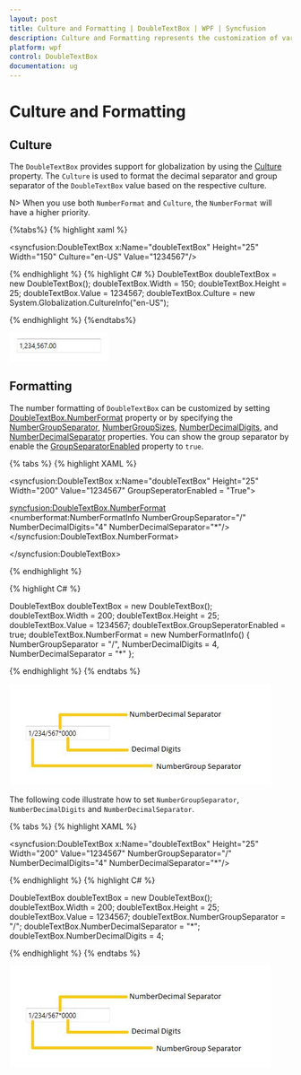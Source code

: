 ```yaml
---
layout: post
title: Culture and Formatting | DoubleTextBox | WPF | Syncfusion
description: Culture and Formatting represents the customization of various Cultures and NumberFormats of the DoubleTextBox
platform: wpf
control: DoubleTextBox
documentation: ug
---
```


# Culture and Formatting

## Culture

The `DoubleTextBox` provides support for globalization by using the [Culture](https://help.syncfusion.com/cr/cref_files/wpf/Syncfusion.Shared.Wpf~Syncfusion.Windows.Shared.EditorBase~Culture.html) property. The `Culture` is used to format the decimal separator and group separator of the `DoubleTextBox` value based on the respective culture.

N> When you use both `NumberFormat` and  `Culture`, the `NumberFormat` will have a higher priority.

{%tabs%}
{% highlight xaml %} 

<syncfusion:DoubleTextBox x:Name="doubleTextBox" Height="25" Width="150" Culture="en-US" Value="1234567"/>

{% endhighlight %}
{% highlight C# %} 
DoubleTextBox doubleTextBox = new DoubleTextBox();
doubleTextBox.Width = 150;
doubleTextBox.Height = 25;
doubleTextBox.Value = 1234567;
doubleTextBox.Culture = new System.Globalization.CultureInfo("en-US");

{% endhighlight %}
{%endtabs%}

![Double text box culture](Culture-and-Number-Formats-images/Culture-and-Number-Formats-img1.jpeg)

## Formatting

The number formatting of `DoubleTextBox` can be customized by setting [DoubleTextBox.NumberFormat](https://help.syncfusion.com/cr/cref_files/wpf/Syncfusion.Shared.Wpf~Syncfusion.Windows.Shared.editorbase~NumberFormat.html) property or by specifying the [NumberGroupSeparator](https://help.syncfusion.com/cr/wpf/Syncfusion.Shared.Wpf~Syncfusion.Windows.Shared.DoubleTextBox~NumberGroupSeparator.html), [NumberGroupSizes](https://help.syncfusion.com/cr/wpf/Syncfusion.Shared.Wpf~Syncfusion.Windows.Shared.DoubleTextBox~NumberGroupSizes.html), [NumberDecimalDigits](https://help.syncfusion.com/cr/wpf/Syncfusion.Shared.Wpf~Syncfusion.Windows.Shared.DoubleTextBox~NumberDecimalDigits.html), and [NumberDecimalSeparator](https://help.syncfusion.com/cr/wpf/Syncfusion.Shared.Wpf~Syncfusion.Windows.Shared.DoubleTextBox~NumberDecimalSeparator.html) properties. You can show the group separator by enable the [GroupSeparatorEnabled](https://help.syncfusion.com/cr/wpf/Syncfusion.Shared.Wpf~Syncfusion.Windows.Shared.DoubleTextBox~GroupSeperatorEnabled.html) property to `true`.


{% tabs %}
{% highlight XAML %}

<syncfusion:DoubleTextBox x:Name="doubleTextBox" Height="25"
                          Width="200" Value="1234567"
                          GroupSeperatorEnabled = "True">

<syncfusion:DoubleTextBox.NumberFormat>
<numberformat:NumberFormatInfo NumberGroupSeparator="/"
              NumberDecimalDigits="4" NumberDecimalSeparator="*"/>
</syncfusion:DoubleTextBox.NumberFormat>

</syncfusion:DoubleTextBox>

{% endhighlight %}

{% highlight C# %}

DoubleTextBox doubleTextBox = new DoubleTextBox();
doubleTextBox.Width = 200;
doubleTextBox.Height = 25;
doubleTextBox.Value = 1234567;
doubleTextBox.GroupSeperatorEnabled = true;
doubleTextBox.NumberFormat = new NumberFormatInfo()
{
    NumberGroupSeparator = "/",
    NumberDecimalDigits = 4,
    NumberDecimalSeparator = "*"
};

{% endhighlight %}
{% endtabs %}

![Number format](Culture-and-Number-Formats-images/Culture-and-Number-Formats-img2.jpeg)


The following code illustrate how to set `NumberGroupSeparator`, `NumberDecimalDigits` and `NumberDecimalSeparator`.

{% tabs %}
{% highlight XAML %}

<syncfusion:DoubleTextBox x:Name="doubleTextBox" Height="25"
                          Width="200" Value="1234567"
                          NumberGroupSeparator="/" NumberDecimalDigits="4"
                          NumberDecimalSeparator="*"/>


{% endhighlight %}
{% highlight C# %}

DoubleTextBox doubleTextBox = new DoubleTextBox();
doubleTextBox.Width = 200;
doubleTextBox.Height = 25;
doubleTextBox.Value = 1234567;
doubleTextBox.NumberGroupSeparator = "/";
doubleTextBox.NumberDecimalSeparator = "*";
doubleTextBox.NumberDecimalDigits = 4;

{% endhighlight %}
{% endtabs %}

![Number format](Culture-and-Number-Formats-images/Culture-and-Number-Formats-img3.jpeg)
